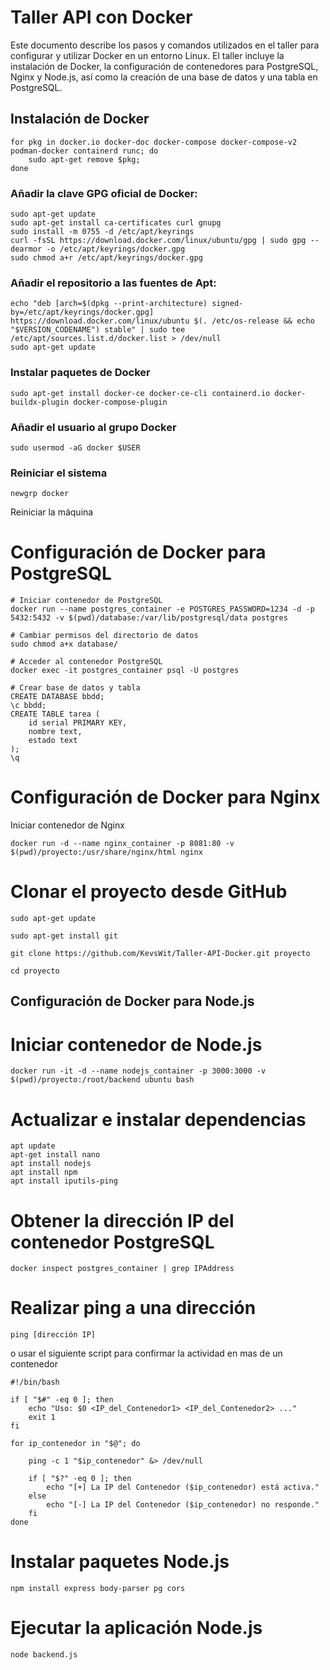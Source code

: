 # Taller API con Docker
Este documento describe los pasos y comandos utilizados en el taller para configurar y utilizar Docker en un entorno Linux. El taller incluye la instalación de Docker, la configuración de contenedores para PostgreSQL, Nginx y Node.js, así como la creación de una base de datos y una tabla en PostgreSQL.
## Instalación de Docker
```
for pkg in docker.io docker-doc docker-compose docker-compose-v2 podman-docker containerd runc; do
    sudo apt-get remove $pkg;
done
```

### Añadir la clave GPG oficial de Docker:
```
sudo apt-get update
sudo apt-get install ca-certificates curl gnupg
sudo install -m 0755 -d /etc/apt/keyrings
curl -fsSL https://download.docker.com/linux/ubuntu/gpg | sudo gpg --dearmor -o /etc/apt/keyrings/docker.gpg
sudo chmod a+r /etc/apt/keyrings/docker.gpg
```

### Añadir el repositorio a las fuentes de Apt:
```
echo "deb [arch=$(dpkg --print-architecture) signed-by=/etc/apt/keyrings/docker.gpg] https://download.docker.com/linux/ubuntu $(. /etc/os-release && echo "$VERSION_CODENAME") stable" | sudo tee /etc/apt/sources.list.d/docker.list > /dev/null
sudo apt-get update
```

### Instalar paquetes de Docker
```
sudo apt-get install docker-ce docker-ce-cli containerd.io docker-buildx-plugin docker-compose-plugin
```
### Añadir el usuario al grupo Docker
```
sudo usermod -aG docker $USER
```

### Reiniciar el sistema
```
newgrp docker
```
Reiniciar la máquina

# Configuración de Docker para PostgreSQL

```
# Iniciar contenedor de PostgreSQL
docker run --name postgres_container -e POSTGRES_PASSWORD=1234 -d -p 5432:5432 -v $(pwd)/database:/var/lib/postgresql/data postgres

# Cambiar permisos del directorio de datos
sudo chmod a+x database/

# Acceder al contenedor PostgreSQL
docker exec -it postgres_container psql -U postgres

# Crear base de datos y tabla
CREATE DATABASE bbdd;
\c bbdd;
CREATE TABLE tarea (
    id serial PRIMARY KEY,
    nombre text,
    estado text
);
\q
```
# Configuración de Docker para Nginx
Iniciar contenedor de Nginx
```
docker run -d --name nginx_container -p 8081:80 -v $(pwd)/proyecto:/usr/share/nginx/html nginx
```
# Clonar el proyecto desde GitHub
```
sudo apt-get update

sudo apt-get install git

git clone https://github.com/KevsWit/Taller-API-Docker.git proyecto

cd proyecto
```

## Configuración de Docker para Node.js

# Iniciar contenedor de Node.js
```
docker run -it -d --name nodejs_container -p 3000:3000 -v $(pwd)/proyecto:/root/backend ubuntu bash
 ```
# Actualizar e instalar dependencias
```
apt update
apt-get install nano
apt install nodejs
apt install npm
apt install iputils-ping
```
# Obtener la dirección IP del contenedor PostgreSQL
```
docker inspect postgres_container | grep IPAddress
```
# Realizar ping a una dirección
```
ping [dirección IP]
```
o usar el siguiente script para confirmar la actividad en mas de un contenedor
```
#!/bin/bash

if [ "$#" -eq 0 ]; then
    echo "Uso: $0 <IP_del_Contenedor1> <IP_del_Contenedor2> ..."
    exit 1
fi

for ip_contenedor in "$@"; do
    
    ping -c 1 "$ip_contenedor" &> /dev/null

    if [ "$?" -eq 0 ]; then
        echo "[+] La IP del Contenedor ($ip_contenedor) está activa."
    else
        echo "[-] La IP del Contenedor ($ip_contenedor) no responde."
    fi
done
```
# Instalar paquetes Node.js
```
npm install express body-parser pg cors
```
# Ejecutar la aplicación Node.js
``` 
node backend.js
 ```

